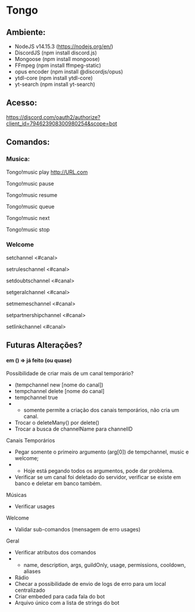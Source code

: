 # Tongo

## Ambiente: 
- NodeJS v14.15.3 (https://nodejs.org/en/)
- DiscordJS (npm install discord.js)
- Mongoose (npm install mongoose)
- FFmpeg (npm install ffmpeg-static)
- opus encoder (npm install @discordjs/opus)
- ytdl-core (npm install ytdl-core)
- yt-search (npm install yt-search)


## Acesso:
https://discord.com/oauth2/authorize?client_id=794623908300980254&scope=bot

## Comandos:

### Musica:
Tongo!music play http://URL.com

Tongo!music pause

Tongo!music resume

Tongo!music queue

Tongo!music next

Tongo!music stop

### Welcome
setchannel <#canal>

setruleschannel <#canal>

setdoubtschannel <#canal>

setgeralchannel <#canal>

setmemeschannel <#canal>

setpartnershipchannel <#canal>

setlinkchannel <#canal>

## Futuras Alterações?
#### em () => já feito (ou quase)

Possibilidade de criar mais de um canal temporário?
- (tempchannel new [nome do canal])
- tempchannel delete [nome do canal]
- tempchannel true 
- - somente permite a criação dos canais temporários, não cria um canal.
- Trocar o deleteMany() por delete()
- Trocar a busca de channelName para channelID

Canais Temporários
- Pegar somente o primeiro argumento (arg[0]) de tempchannel, music e welcome;
- - Hoje está pegando todos os argumentos, pode dar problema.
- Verificar se um canal foi deletado do servidor, verificar se existe em banco e deletar em banco também.

Músicas
- Verificar usages

Welcome
- Validar sub-comandos (mensagem de erro usages)

Geral
- Verificar atributos dos comandos
- - name, description, args, guildOnly, usage, permissions, cooldown, aliases
- Rádio
- Checar a possibilidade de envio de logs de erro para um local centralizado
- Criar embeded para cada fala do bot
- Arquivo único com a lista de strings do bot